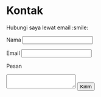 # Kontak

<form action="https://formspree.io/maywlrba" method="POST">
  <p>Hubungi saya lewat email :smile:</p>

  <label for="name">Nama</label>
  <input id="name" type="text" name="name" class="fluid" required>

  <label for="mail">Email</label>
  <input id="mail" type="email" name="_replyto" class="fluid" required>

  <label for="message">Pesan</label>
  <textarea id="message" name="message" class="fluid" required></textarea>

  <input type="text" name="_gotcha" style="display:none" />

  <input type="submit" class="fluid" value="Kirim">
</form>
